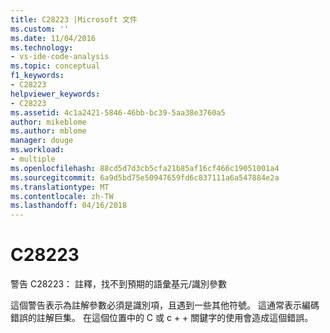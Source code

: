 ```yaml
---
title: C28223 |Microsoft 文件
ms.custom: ''
ms.date: 11/04/2016
ms.technology:
- vs-ide-code-analysis
ms.topic: conceptual
f1_keywords:
- C28223
helpviewer_keywords:
- C28223
ms.assetid: 4c1a2421-5846-46bb-bc39-5aa38e3760a5
author: mikeblome
ms.author: mblome
manager: douge
ms.workload:
- multiple
ms.openlocfilehash: 88cd5d7d3cb5cfa21b85af16cf466c19051001a4
ms.sourcegitcommit: 6a9d5bd75e50947659fd6c837111a6a547884e2a
ms.translationtype: MT
ms.contentlocale: zh-TW
ms.lasthandoff: 04/16/2018
---
```

# <a name="c28223"></a>C28223
警告 C28223： 註釋，找不到預期的語彙基元/識別參數  
  
 這個警告表示為註解參數必須是識別項，且遇到一些其他符號。 這通常表示編碼錯誤的註解巨集。 在這個位置中的 C 或 c + + 關鍵字的使用會造成這個錯誤。
